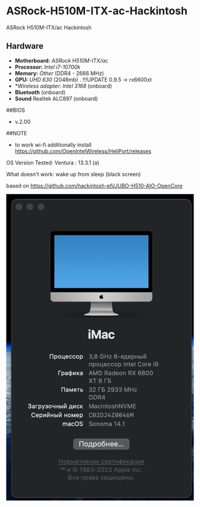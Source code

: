 # ASRock-H510M-ITX-ac-Hackintosh
ASRock H510M-ITX/ac Hackintosh

## Hardware

- **Motherboard:** *ASRock H510M-ITX/ac*
- **Processor:** *Intel i7-10700k*
- **Memory:** *Other* (DDR4 - 2666 MHz)
- **GPU:** *UHD 630* (2048mb) . !!!UPDATE 0.9.5 -> rx6600xt
- **Wireless adapter:* *Intel 3168* (onboard)
- **Bluetooth** (onboard)
- **Sound** Realtek ALC897 (onboard)

##BIOS

- v.2.00

##NOTE
- to work wi-fi additionally install https://github.com/OpenIntelWireless/HeliPort/releases

OS Version Tested: Ventura : 13.3.1 (a)

What doesn't work: wake up from sleep (black screen)

based on https://github.com/hackintosh-efi/JUBO-H510-AIO-OpenCore

![Screenshot](https://github.com/qpkirap/ASRock-H510M-ITX-ac-Hackintosh/blob/master/1.png?raw=true)
